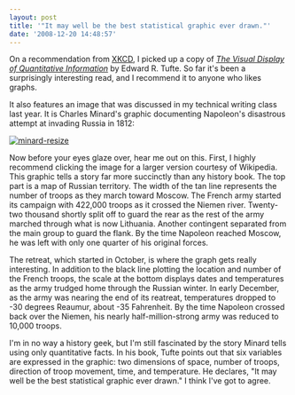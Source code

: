 ```yaml
---
layout: post
title: '"It may well be the best statistical graphic ever drawn."'
date: '2008-12-20 14:48:57'
---
```



On a recommendation from [XKCD](http://xkcd.com/124/), I picked up a copy of [*The Visual Display of Quantitative Information*](http://www.amazon.com/Visual-Display-Quantitative-Information/dp/096139210X) by Edward R. Tufte. So far it's been a surprisingly interesting read, and I recommend it to anyone who likes graphs.

It also features an image that was discussed in my technical writing class last year. It is Charles Minard's graphic documenting Napoleon's disastrous attempt at invading Russia in 1812:

[![minard-resize](http://res.cloudinary.com/meshulam/image/upload/v1437619490/minard-resize_zghkwv.gif "minard-resize")](http://upload.wikimedia.org/wikipedia/commons/2/29/Minard.png)

Now before your eyes glaze over, hear me out on this. First, I highly recommend clicking the image for a larger version courtesy of Wikipedia. This graphic tells a story far more succinctly than any history book. The top part is a map of Russian territory. The width of the tan line represents the number of troops as they march toward Moscow. The French army started its campaign with 422,000 troops as it crossed the Niemen river. Twenty-two thousand shortly split off to guard the rear as the rest of the army marched through what is now Lithuania. Another contingent separated from the main group to guard the flank. By the time Napoleon reached Moscow, he was left with only one quarter of his original forces.

The retreat, which started in October, is where the graph gets really interesting. In addition to the black line plotting the location and number of the French troops, the scale at the bottom displays dates and temperatures as the army trudged home through the Russian winter. In early December, as the army was nearing the end of its reatreat, temperatures dropped to -30 degrees Reaumur, about -35 Fahrenheit. By the time Napoleon crossed back over the Niemen, his nearly half-million-strong army was reduced to 10,000 troops.

I'm in no way a history geek, but I'm still fascinated by the story Minard tells using only quantitative facts. In his book, Tufte points out that six variables are expressed in the graphic: two dimensions of space, number of troops, direction of troop movement, time, and temperature. He declares, "It may well be the best statistical graphic ever drawn." I think I've got to agree.


